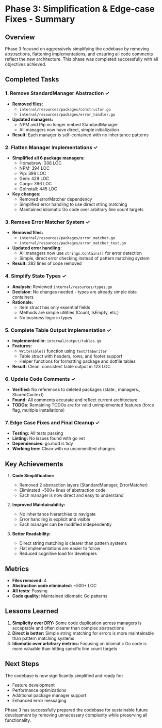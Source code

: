 # Phase 3: Simplification & Edge-case Fixes - Summary

## Overview
Phase 3 focused on aggressively simplifying the codebase by removing abstractions, flattening implementations, and ensuring all code comments reflect the new architecture. This phase was completed successfully with all objectives achieved.

## Completed Tasks

### 1. Remove StandardManager Abstraction ✓
- **Removed files:**
  - `internal/resources/packages/constructor.go`
  - `internal/resources/packages/error_handler.go`
- **Updated managers:**
  - NPM and Pip no longer embed StandardManager
  - All managers now have direct, simple initialization
- **Result:** Each manager is self-contained with no inheritance patterns

### 2. Flatten Manager Implementations ✓
- **Simplified all 6 package managers:**
  - Homebrew: 308 LOC
  - NPM: 394 LOC
  - Pip: 398 LOC
  - Gem: 429 LOC
  - Cargo: 366 LOC
  - GoInstall: 445 LOC
- **Key changes:**
  - Removed errorMatcher dependency
  - Simplified error handling to use direct string matching
  - Maintained idiomatic Go code over arbitrary line count targets

### 3. Remove Error Matcher System ✓
- **Removed files:**
  - `internal/resources/packages/error_matcher.go`
  - `internal/resources/packages/error_matcher_test.go`
- **Updated error handling:**
  - All managers now use `strings.Contains()` for error detection
  - Simple, direct error checking instead of pattern matching system
- **Result:** 382 lines of code removed

### 4. Simplify State Types ✓
- **Analysis:** Reviewed `internal/resources/types.go`
- **Decision:** No changes needed - types are already simple data containers
- **Rationale:**
  - Item struct has only essential fields
  - Methods are simple utilities (Count, IsEmpty, etc.)
  - No business logic in types

### 5. Complete Table Output Implementation ✓
- **Implemented in:** `internal/output/tables.go`
- **Features:**
  - `WriteTable()` function using `text/tabwriter`
  - Table struct with headers, rows, and footer support
  - Helper functions for formatting package and dotfile tables
- **Result:** Clean, consistent table output in 123 LOC

### 6. Update Code Comments ✓
- **Verified:** No references to deleted packages (state., managers., SharedContext)
- **Found:** All comments accurate and reflect current architecture
- **TODOs:** Remaining TODOs are for valid unimplemented features (force flag, multiple installations)

### 7. Edge Case Fixes and Final Cleanup ✓
- **Testing:** All tests passing
- **Linting:** No issues found with go vet
- **Dependencies:** go.mod is tidy
- **Working tree:** Clean with no uncommitted changes

## Key Achievements

1. **Code Simplification:**
   - Removed 2 abstraction layers (StandardManager, ErrorMatcher)
   - Eliminated ~500+ lines of abstraction code
   - Each manager is now direct and easy to understand

2. **Improved Maintainability:**
   - No inheritance hierarchies to navigate
   - Error handling is explicit and visible
   - Each manager can be modified independently

3. **Better Readability:**
   - Direct string matching is clearer than pattern systems
   - Flat implementations are easier to follow
   - Reduced cognitive load for developers

## Metrics

- **Files removed:** 4
- **Abstraction code eliminated:** ~500+ LOC
- **All tests:** Passing
- **Code quality:** Maintained idiomatic Go patterns

## Lessons Learned

1. **Simplicity over DRY:** Some code duplication across managers is acceptable and often clearer than complex abstractions
2. **Direct is better:** Simple string matching for errors is more maintainable than pattern matching systems
3. **Idiomatic over arbitrary metrics:** Focusing on idiomatic Go code is more valuable than hitting specific line count targets

## Next Steps

The codebase is now significantly simplified and ready for:
- Feature development
- Performance optimizations
- Additional package manager support
- Enhanced error messaging

Phase 3 has successfully prepared the codebase for sustainable future development by removing unnecessary complexity while preserving all functionality.
